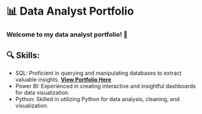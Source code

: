 # 📊 Data Analyst Portfolio

### Welcome to my data analyst portfolio! 🚀

## 🔍 Skills:

* SQL: Proficient in querying and manipulating databases to extract valuable insights. [**View Portfolio Here**](https://github.com/luisintalan/SQL-portfolio)
* Power BI: Experienced in creating interactive and insightful dashboards for data visualization.
* Python: Skilled in utilizing Python for data analysis, cleaning, and visualization.

